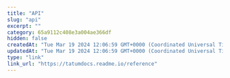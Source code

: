 ```yaml
---
title: "API"
slug: "api"
excerpt: ""
category: 65a9112c408e3a004ae366df
hidden: false
createdAt: "Tue Mar 19 2024 12:06:59 GMT+0000 (Coordinated Universal Time)"
updatedAt: "Tue Mar 19 2024 12:06:59 GMT+0000 (Coordinated Universal Time)"
type: "link"
link_url: "https://tatumdocs.readme.io/reference"
---
```

